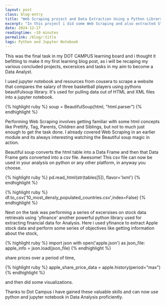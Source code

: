 ```yaml
---
layout: post
class: blog-entry
title: "Web Scraping project and Data Extraction Using a Python Library"
excerpt: "In this project i did some Web Scraping and also extracted Stock Data Using Yfinance"
date: 2024-12-17
readingtime: ~10 minutes
permalink: /blog/:title
tags: Python and Jupyter Notebook
---
```



This was the final task in my DOT CAMPUS learning board and i thought it befitting to make it my first learning blog post, as i will be recaping my various concluded projects, excersices and tasks in my aim to become a Data Analyst.

I used jupyter notebook and resources from cousera to scrape a website that compares the salary of three basketball players using pythons beautifulsoup library. It's used for pulling data out of HTML and XML files into a jupyter notebook.

{% highlight ruby %}
soup = BeautifulSoup(html, "html.parser")
{% endhighlight %}

Performing Web Scraping involves getting familiar with some html concepts like Prettify, Tag, Parents, Children and Siblings, but not to much just enough to get the task done. I already covered Web Scraping in an earlier module and its always interesting watching the Beautiful soup magic in action.

Beautiful soup converts the html table into a Data Frame and then that Data Frame gets converted into a csv file. Awesome! This csv file can now be used in your analysis on python or any other platform, in anyway you choose.

{% highlight ruby %}
pd.read_html(str(tables[5]), flavor='lxml')
{% endhighlight %}

{% highlight ruby %}
df.to_csv('10_most_densly_populated_countries.csv',index=False)
{% endhighlight %}

Next on the task was performing a series of excersises on stock data retrievals using 'yfinance' another powerful python library used for extracting financial data for Analysis. Here i used yfinance to extract Apple stock data and perform some series of objectives like getting information about the stock,

{% highlight ruby %}
import json
with open('apple.json') as json_file:
    apple_info = json.load(json_file)
{% endhighlight %}

share prices over a period of time,

{% highlight ruby %}
apple_share_price_data = apple.history(period="max")
{% endhighlight %}

and then did some visualizations.

Thanks to Dot Campus i have gained these valuable skills and can now use python and jupyter notebook in Data Analysis proficiently.
